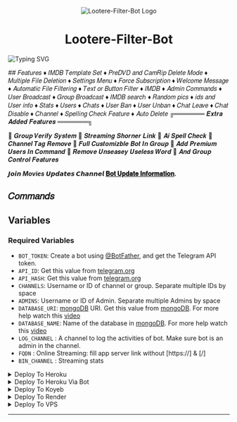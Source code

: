 <p align="center">
  <img src="https://i.imghippo.com/files/ftJV7492xgA.jpg" alt="Lootere-Filter-Bot Logo">
</p>
<h1 align="center">
  Lootere-Filter-Bot
</h1>

![Typing SVG](https://readme-typing-svg.herokuapp.com/?lines=𝑊𝑒𝑙𝑐𝑜𝑚𝑒+𝐿𝑜𝑜𝑡𝑒𝑟𝑒-𝐹𝑖𝑙𝑡𝑒𝑟-𝐵𝑜𝑡!;𝐶𝑟𝑒𝑎𝑡𝑒𝑑+𝑏𝑦+𝐿𝑜𝑜𝑡𝑒𝑟𝑒!;𝐴+𝑝𝑜𝑤𝑒𝑟𝑓𝑢𝑙+⚡+𝑠𝑢𝑝𝑒𝑟+𝑎𝑛𝑑+𝑐𝑜𝑜𝑙+𝑓𝑒𝑎𝑡𝑢𝑟𝑒𝑠+𝑠𝑒𝑒+𝑡ℎ𝑒+𝑓𝑒𝑎𝑡𝑢𝑟𝑒𝑠!)
</p>
## 𝐹𝑒𝑎𝑡𝑢𝑟𝑒𝑠
♦ 𝐼𝑀𝐷𝐵 𝑇𝑒𝑚𝑝𝑙𝑎𝑡𝑒 𝑆𝑒𝑡
♦ 𝑃𝑟𝑒𝐷𝑉𝐷 𝑎𝑛𝑑 𝐶𝑎𝑚𝑅𝑖𝑝 𝐷𝑒𝑙𝑒𝑡𝑒 𝑀𝑜𝑑𝑒
♦ 𝑀𝑢𝑙𝑡𝑖𝑝𝑙𝑒 𝐹𝑖𝑙𝑒 𝐷𝑒𝑙𝑒𝑡𝑖𝑜𝑛
♦ 𝑆𝑒𝑡𝑡𝑖𝑛𝑔𝑠 𝑀𝑒𝑛𝑢
♦ 𝐹𝑜𝑟𝑐𝑒 𝑆𝑢𝑏𝑠𝑐𝑟𝑖𝑝𝑡𝑖𝑜𝑛
♦ 𝑊𝑒𝑙𝑐𝑜𝑚𝑒 𝑀𝑒𝑠𝑠𝑎𝑔𝑒
♦ 𝐴𝑢𝑡𝑜𝑚𝑎𝑡𝑖𝑐 𝐹𝑖𝑙𝑒 𝐹𝑖𝑙𝑡𝑒𝑟𝑖𝑛𝑔
♦ 𝑇𝑒𝑥𝑡 𝑜𝑟 𝐵𝑢𝑡𝑡𝑜𝑛 𝐹𝑖𝑙𝑡𝑒𝑟
♦ 𝐼𝑀𝐷𝐵
♦ 𝐴𝑑𝑚𝑖𝑛 𝐶𝑜𝑚𝑚𝑎𝑛𝑑𝑠
♦ 𝑈𝑠𝑒𝑟 𝐵𝑟𝑜𝑎𝑑𝑐𝑎𝑠𝑡
♦ 𝐺𝑟𝑜𝑢𝑝 𝐵𝑟𝑜𝑎𝑑𝑐𝑎𝑠𝑡
♦ 𝐼𝑀𝐷𝐵 𝑠𝑒𝑎𝑟𝑐ℎ
♦ 𝑅𝑎𝑛𝑑𝑜𝑚 𝑝𝑖𝑐𝑠
♦ 𝑖𝑑𝑠 𝑎𝑛𝑑 𝑈𝑠𝑒𝑟 𝑖𝑛𝑓𝑜 
♦ 𝑆𝑡𝑎𝑡𝑠
♦ 𝑈𝑠𝑒𝑟𝑠
♦ 𝐶ℎ𝑎𝑡𝑠
♦ 𝑈𝑠𝑒𝑟 𝐵𝑎𝑛
♦ 𝑈𝑠𝑒𝑟 𝑈𝑛𝑏𝑎𝑛
♦ 𝐶ℎ𝑎𝑡 𝐿𝑒𝑎𝑣𝑒
♦ 𝐶ℎ𝑎𝑡 𝐷𝑖𝑠𝑎𝑏𝑙𝑒
♦ 𝐶ℎ𝑎𝑛𝑛𝑒𝑙
♦ 𝑆𝑝𝑒𝑙𝑙𝑖𝑛𝑔 𝐶ℎ𝑒𝑐𝑘 𝐹𝑒𝑎𝑡𝑢𝑟𝑒
♦ 𝐴𝑢𝑡𝑜 𝐷𝑒𝑙𝑒𝑡𝑒
╔═══════ 𝑬𝒙𝒕𝒓𝒂 𝑨𝒅𝒅𝒆𝒅 𝑭𝒆𝒂𝒕𝒖𝒓𝒆𝒔 ═══════╗

🔷 𝑮𝒓𝒐𝒖𝒑 𝑽𝒆𝒓𝒊𝒇𝒚 𝑺𝒚𝒔𝒕𝒆𝒎
🔷 𝑺𝒕𝒓𝒆𝒂𝒎𝒊𝒏𝒈 𝑺𝒉𝒐𝒓𝒏𝒆𝒓 𝑳𝒊𝒏𝒌
🔷 𝑨𝒊 𝑺𝒑𝒆𝒍𝒍 𝑪𝒉𝒆𝒄𝒌
🔷 𝑪𝒉𝒂𝒏𝒏𝒆𝒍 𝑻𝒂𝒈 𝑹𝒆𝒎𝒐𝒗𝒆
🔷 𝑭𝒖𝒍𝒍 𝑪𝒖𝒔𝒕𝒐𝒎𝒊𝒛𝒃𝒍𝒆 𝑩𝒐𝒕 𝑰𝒏 𝑮𝒓𝒐𝒖𝒑
🔷 𝑨𝒅𝒅 𝑷𝒓𝒆𝒎𝒊𝒖𝒎 𝑼𝒔𝒆𝒓𝒔 𝑰𝒏 𝑪𝒐𝒎𝒎𝒂𝒏𝒅
🔷 𝑹𝒆𝒎𝒐𝒗𝒆 𝑼𝒏𝒔𝒆𝒂𝒔𝒆𝒚 𝑼𝒔𝒆𝒍𝒆𝒔𝒔 𝑾𝒐𝒓𝒅
🔷 𝑨𝒏𝒅 𝑮𝒓𝒐𝒖𝒑 𝑪𝒐𝒏𝒕𝒓𝒐𝒍 𝑭𝒆𝒂𝒕𝒖𝒓𝒆𝒔

<b>𝙅𝙤𝙞𝙣 *Movies* 𝙐𝙥𝙙𝙖𝙩𝙚𝙨 𝘾𝙝𝙖𝙣𝙣𝙚𝙡 <a href='https://telegram.me/LootereBotts'>𝐁𝐨𝐭 𝐔𝐩𝐝𝐚𝐭𝐞 𝐈𝐧𝐟𝐨𝐫𝐦𝐚𝐭𝐢𝐨𝐧</a>.</b>

## 𝐶𝑜𝑚𝑚𝑎𝑛𝑑𝑠

## Variables

### Required Variables
* `BOT_TOKEN`: Create a bot using [@BotFather](https://telegram.dog/BotFather), and get the Telegram API token.
* `API_ID`: Get this value from [telegram.org](https://my.telegram.org/apps)
* `API_HASH`: Get this value from [telegram.org](https://my.telegram.org/apps)
* `CHANNELS`: Username or ID of channel or group. Separate multiple IDs by space
* `ADMINS`: Username or ID of Admin. Separate multiple Admins by space
* `DATABASE_URI`: [mongoDB](https://www.mongodb.com) URI. Get this value from [mongoDB](https://www.mongodb.com). For more help watch this [video](https://youtu.be/1G1XwEOnxxo)
* `DATABASE_NAME`: Name of the database in [mongoDB](https://www.mongodb.com). For more help watch this [video](https://youtu.be/1G1XwEOnxxo)
* `LOG_CHANNEL` : A channel to log the activities of bot. Make sure bot is an admin in the channel.
* `FQDN` : Online Streaming: fill app server link without [https://] & [/] 
* `BIN_CHANNEL` : Streaming stats


<details><summary>Deploy To Heroku</summary>
<p>
<br>
<a href="https://heroku.com/deploy?template=https://github.com/Looteredevv/SuperBot">
  <img src="https://www.herokucdn.com/deploy/button.svg" alt="Deploy To Heroku">
</a>
</p>
</details>
<details><summary>Deploy To Heroku Via Bot</summary>
<p>
<br>
<a href="https://telegram.dog/XTZ_HerokuBot?start=Sm9lbGtiL0RRLXRoZS1maWxlLWRvbm9yIG1hc3Rlcg">
  <img src="https://www.herokucdn.com/deploy/button.svg" alt="Deploy Via Heroku Bot">
</a>
</p>
</details>

<details><summary>Deploy To Koyeb</summary>
<br>
<b>The fastest way to deploy the application is to click the Deploy to Koyeb button below.</b>
<br>
<br>

[![Deploy to Koyeb](https://www.koyeb.com/static/images/deploy/button.svg)](https://app.koyeb.com/deploy?type=git&repository=github.com/Looteredevv/SuperBot&branch=main)
</details>

<details><summary>Deploy To Render</summary>
<br>
<b>
Use these commands:
<br>
<br>
• Build Command: <code>pip3 install -U -r requirements.txt</code>
<br>
<br>
• Start Command: <code>python3 bot.py</code>
<br>
<br>
Go to https://uptimerobot.com/ and add a monitor to keep your bot alive.
<br>
<br>
Use these settings when adding a monitor:</b>
<br>
<br>
<img src="https://telegra.ph/file/a79a156e44f43c9833b50.jpg" alt="render template">
<br>
<br>
<b>Click on the below button to deploy directly to render ↓</b>
<br>
<br>
<a href="https://render.com/deploy?repo=https://github.com/Looteredevv/SuperBot">
<img src="https://render.com/images/deploy-to-render-button.svg" alt="Deploy to Render">
</a>
</details>

<details><summary>Deploy To VPS</summary>
<p>
<pre>
git clone https://github.com/Joelkb/DQ-The-File-Donor
# Install Packages
pip3 install -U -r requirements.txt
Edit info.py with variables as given below then run bot
python3 bot.py
</pre>
</p>
</details>

<hr>
